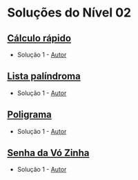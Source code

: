 # Soluções do Nível 02

## [Cálculo rápido](https://neps.academy/br/exercise/1724)
- Solução 1 - [Autor]() <Insira o link para o seu github nos parenteses>

<Se possivel insira uma breve explicacao da solucao>

## [Lista palíndroma](https://neps.academy/br/exercise/1725)
- Solução 1 - [Autor]() <Insira o link para o seu github nos parenteses>

<Se possivel insira uma breve explicacao da solucao>

## [Poligrama](https://neps.academy/br/exercise/1726)
- Solução 1 - [Autor]() <Insira o link para o seu github nos parenteses>

<Se possivel insira uma breve explicacao da solucao>

## [Senha da Vó Zinha](https://neps.academy/br/exercise/1727)
- Solução 1 - [Autor]() <Insira o link para o seu github nos parenteses>

<Se possivel insira uma breve explicacao da solucao>
